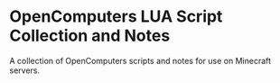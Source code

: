 # OpenComputers LUA Script Collection and Notes
A collection of OpenComputers scripts and notes for use on Minecraft servers. 
